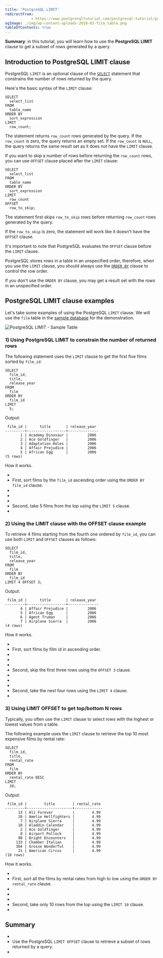 ```yaml
---
title: 'PostgreSQL LIMIT'
redirectFrom: 
            - https://www.postgresqltutorial.com/postgresql-tutorial/postgresql-limit/
ogImage: ./img/wp-content-uploads-2018-03-film_table.png
tableOfContents: true
---
```



**Summary**: in this tutorial, you will learn how to use the **PostgreSQL LIMIT** clause to get a subset of rows generated by a query.





## Introduction to PostgreSQL LIMIT clause





PostgreSQL `LIMIT` is an optional clause of the [`SELECT`](https://www.postgresqltutorial.com/postgresql-tutorial/postgresql-select/) statement that constrains the number of rows returned by the query.





Here's the basic syntax of the `LIMIT` clause:





```
SELECT
  select_list
FROM
  table_name
ORDER BY
  sort_expression
LIMIT
  row_count;
```





The statement returns `row_count` rows generated by the query. If the `row_count` is zero, the query returns an empty set. If the `row_count` is `NULL`, the query returns the same result set as it does not have the `LIMIT` clause.





If you want to skip a number of rows before returning the `row_count` rows, you can use `OFFSET` clause placed after the `LIMIT` clause:





```
SELECT
  select_list
FROM
  table_name
ORDER BY
  sort_expression
LIMIT
  row_count
OFFSET
  row_to_skip;
```





The statement first skips `row_to_skip` rows before returning `row_count` rows generated by the query.





If the `row_to_skip` is zero, the statement will work like it doesn't have the `OFFSET` clause.





It's important to note that PostgreSQL evaluates the `OFFSET` clause before the `LIMIT` clause.





PostgreSQL stores rows in a table in an unspecified order, therefore, when you use the `LIMIT` clause, you should always use the [`ORDER BY`](https://www.postgresqltutorial.com/postgresql-tutorial/postgresql-order-by/) clause to control the row order.





If you don't use the `ORDER BY` clause, you may get a result set with the rows in an unspecified order.





## PostgreSQL LIMIT clause examples





Let's take some examples of using the PostgreSQL `LIMIT` clause. We will use the `film` table in the [sample database](https://www.postgresqltutorial.com/postgresql-getting-started/postgresql-sample-database/) for the demonstration.





![PostgreSQL LIMIT - Sample Table](./img/wp-content-uploads-2018-03-film_table.png)





### 1) Using PostgreSQL LIMIT to constrain the number of returned rows





The following statement uses the `LIMIT` clause to get the first five films sorted by `film_id`:





```
SELECT
  film_id,
  title,
  release_year
FROM
  film
ORDER BY
  film_id
LIMIT
  5;
```





Output:





```
 film_id |      title       | release_year
---------+------------------+--------------
       1 | Academy Dinosaur |         2006
       2 | Ace Goldfinger   |         2006
       3 | Adaptation Holes |         2006
       4 | Affair Prejudice |         2006
       5 | African Egg      |         2006
(5 rows)
```





How it works.





- 
- First, sort films by the `film_id` ascending order using the `ORDER BY film_id` clause.
- 
-
- 
- Second, take 5 films from the top using the `LIMIT 5` clause.
- 





### 2) Using the LIMIT clause with the OFFSET clause example





To retrieve 4 films starting from the fourth one ordered by `film_id`, you can use both `LIMIT` and `OFFSET` clauses as follows:





```
SELECT
  film_id,
  title,
  release_year
FROM
  film
ORDER BY
  film_id
LIMIT 4 OFFSET 3;
```





Output:





```
 film_id |      title       | release_year
---------+------------------+--------------
       4 | Affair Prejudice |         2006
       5 | African Egg      |         2006
       6 | Agent Truman     |         2006
       7 | Airplane Sierra  |         2006
(4 rows)
```





How it works.





- 
- First, sort films by film id in ascending order.
- 
-
- 
- Second, skip the first three rows using the `OFFSET 3` clause.
- 
-
- 
- Second, take the next four rows using the `LIMIT 4` clause.
- 





### 3) Using LIMIT OFFSET to get top/bottom N rows





Typically, you often use the `LIMIT` clause to select rows with the highest or lowest values from a table.





The following example uses the `LIMIT` clause to retrieve the top 10 most expensive films by rental rate:





```
SELECT
  film_id,
  title,
  rental_rate
FROM
  film
ORDER BY
  rental_rate DESC
LIMIT
  10;
```





Output:





```
 film_id |        title        | rental_rate
---------+---------------------+-------------
      13 | Ali Forever         |        4.99
      20 | Amelie Hellfighters |        4.99
       7 | Airplane Sierra     |        4.99
      10 | Aladdin Calendar    |        4.99
       2 | Ace Goldfinger      |        4.99
       8 | Airport Pollock     |        4.99
      98 | Bright Encounters   |        4.99
     133 | Chamber Italian     |        4.99
     384 | Grosse Wonderful    |        4.99
      21 | American Circus     |        4.99
(10 rows)
```





How it works.





- 
- First, sort all the films by rental rates from high to low using the `ORDER BY rental_rate` clause.
- 
-
- 
- Second, take only 10 rows from the top using the `LIMIT 10` clause.
- 





## Summary





- 
- Use the PostgreSQL `LIMIT OFFSET` clause to retrieve a subset of rows returned by a query.
- 



